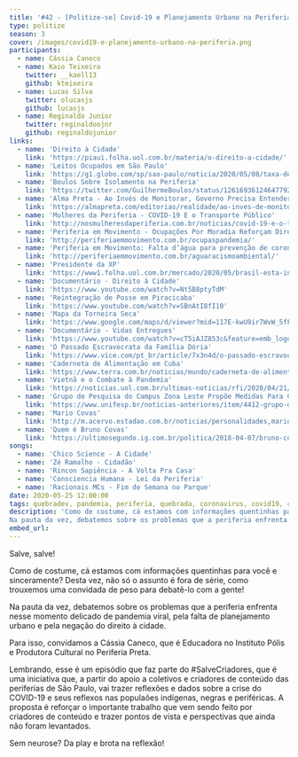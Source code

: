 ```yaml
---
title: '#42 - [Politize-se] Covid-19 e Planejamento Urbano na Periferia'
type: politize
season: 3
cover: /images/covid19-e-planejamento-urbano-na-periferia.png
participants:
  - name: Cássia Caneco
  - name: Kaio Teixeira
    twitter: __kaell13
    github: kteixeira
  - name: Lucas Silva
    twitter: olucasjs
    github: lucasjs
  - name: Reginaldo Junior
    twitter: reginaldoojnr
    github: reginaldojunior
links:
  - name: 'Direito à Cidade'
    link: 'https://piaui.folha.uol.com.br/materia/o-direito-a-cidade/'
  - name: 'Leitos Ocupados em São Paulo'
    link: 'https://g1.globo.com/sp/sao-paulo/noticia/2020/05/08/taxa-de-ocupacao-de-leitos-chega-a-90percent-na-grande-sao-paulo.ghtml'
  - name: 'Boulos Sobre Isolamento na Periferia'
    link: 'https://twitter.com/GuilhermeBoulos/status/1261693612464779266'
  - name: 'Alma Preta - Ao Invés de Monitorar, Governo Precisa Entender Porque População Não Se Isola'
    link: 'https://almapreta.com/editorias/realidade/ao-inves-de-monitorar-governo-precisa-entender-por-que-populacao-nao-se-isola-diz-especialista'
  - name: 'Mulheres da Periferia - COVID-19 E o Transporte Público'
    link: 'http://nosmulheresdaperiferia.com.br/noticias/covid-19-e-o-transporte-publico-essa-semana-eu-me-livrei-e-na-proxima'
  - name: 'Periferia em Movimento - Ocupações Por Moradia Reforçam Direito de “ficar em casa” na Pandemia'
    link: 'http://periferiaemmovimento.com.br/ocupaspandemia/'
  - name: 'Periferia em Movimento: Falta d’água para prevenção de coronavírus escancara racismo ambiental'
    link: 'http://periferiaemmovimento.com.br/aguaracismoambiental/'
  - name: 'Presidente da XP'
    link: 'https://www1.folha.uol.com.br/mercado/2020/05/brasil-esta-indo-bem-no-controle-do-coronavirus-e-pico-nas-classes-altas-ja-passou-diz-presidente-da-xp.shtml'
  - name: 'Documentário - Direito à Cidade'
    link: 'https://www.youtube.com/watch?v=Nt5B8ptyTdM'
  - name: 'Reintegração de Posse em Piracicaba'
    link: 'https://www.youtube.com/watch?v=SBnAtI8fI10'
  - name: 'Mapa da Torneira Seca'
    link: 'https://www.google.com/maps/d/viewer?mid=117E-kwU9ir7WvW_5fFtU7aSziLo0RmPN'
  - name: 'Documentário - Vidas Entregues'
    link: 'https://www.youtube.com/watch?v=cT5iAJZ853c&feature=emb_logo'
  - name: 'O Passado Escravocrata da Família Dória'
    link: 'https://www.vice.com/pt_br/article/7x3n4d/o-passado-escravocrata-da-familia-doria'
  - name: 'Caderneta de Alimentação em Cuba'
    link: 'https://www.terra.com.br/noticias/mundo/caderneta-de-alimentacao-volta-a-ganhar-forca-em-cuba-por-pandemia-de-coronavirus,03bd227e92029c1079631e5944c81cd812rvumxg.html'
  - name: 'Vietnã e o Combate à Pandemia'
    link: 'https://noticias.uol.com.br/ultimas-noticias/rfi/2020/04/21/sem-nenhuma-morte-pelo-coronavirus-estrategia-low-cost-do-vietna-e-exemplo-de-combate-a-epidemia.htm'
  - name: 'Grupo de Pesquisa do Campus Zona Leste Propõe Medidas Para Contenção da COVID-19 nas Periferias'
    link: 'https://www.unifesp.br/noticias-anteriores/item/4412-grupo-de-pesquisa-do-campus-zona-leste-propoe-medidas-para-contencao-da-covid-19-nas-periferias'
  - name: 'Mario Covas'
    link: 'http://m.acervo.estadao.com.br/noticias/personalidades,mario-covas,1009,0.htm'
  - name: 'Quem é Bruno Covas'
    link: 'https://ultimosegundo.ig.com.br/politica/2018-04-07/bruno-covas-quem-e-prefeito-sao-paulo.html'
songs:
  - name: 'Chico Science - A Cidade'
  - name: 'Zé Ramalho - Cidadão'
  - name: 'Rincon Sapiência - A Volta Pra Casa'
  - name: 'Consciencia Humana - Lei da Periferia'
  - name: 'Racionais MCs - Fim de Semana no Parque'
date: 2020-05-25 12:00:00
tags: quebradev, pandemia, periferia, quebrada, coronavirus, covid19, covid nas favelas
description: 'Como de costume, cá estamos com informações quentinhas para você e sinceramente? Desta vez, não só o assunto é fora de série, como trouxemos uma convidada de peso para debatê-lo com a gente!
Na pauta da vez, debatemos sobre os problemas que a periferia enfrenta nesse momento delicado de pandemia viral, pela falta de planejamento urbano e pela negação do direito à cidade.'
embed_url:
---
```


Salve, salve! 

Como de costume, cá estamos com informações quentinhas para você e sinceramente? Desta vez, não só o assunto é fora de série, como trouxemos uma convidada de peso para debatê-lo com a gente!

Na pauta da vez, debatemos sobre os problemas que a periferia enfrenta nesse momento delicado de pandemia viral, pela falta de planejamento urbano e pela negação do direito à cidade.

Para isso, convidamos a Cássia Caneco, que é Educadora no Instituto Pólis e Produtora Cultural no Periferia Preta. 

Lembrando, esse é um episódio que faz parte do #SalveCriadores, que é uma iniciativa que, a partir do apoio a coletivos e criadores de conteúdo das periferias de São Paulo, vai trazer reflexões e dados sobre a crise do COVID-19 e seus reflexos nas populaões indígenas, negras e periféricas. A proposta é reforçar o importante trabalho que vem sendo feito por criadores de conteúdo e trazer pontos de vista e perspectivas que ainda não foram levantados.

Sem neurose? Da play e brota na reflexão!